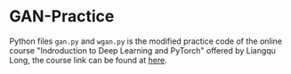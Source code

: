 # GAN-Practice
Python files `gan.py` and `wgan.py` is the modified practice code of the online course "Indroduction to Deep Learning and PyTorch" offered by Liangqu Long, the course link can be found at [here](https://www.bilibili.com/video/BV17Z4y1T7sz?p=130). 

